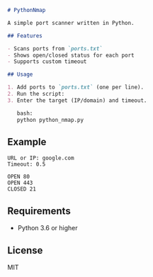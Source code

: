 ```markdown
# PythonNmap

A simple port scanner written in Python.

## Features

- Scans ports from `ports.txt`
- Shows open/closed status for each port
- Supports custom timeout

## Usage

1. Add ports to `ports.txt` (one per line).
2. Run the script:
3. Enter the target (IP/domain) and timeout.

   bash:
   python python_nmap.py

   ```
## Example

```
URL or IP: google.com  
Timeout: 0.5

OPEN 80  
OPEN 443  
CLOSED 21
```

## Requirements

- Python 3.6 or higher

## License

MIT
```
